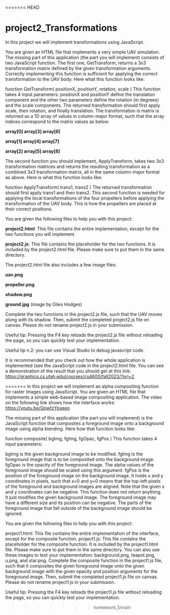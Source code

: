 <<<<<<< HEAD
# project2_Transformations
In this project we will implement transformations using JavaScript.

You are given an HTML file that implements a very simple UAV simulation.
The missing part of this application (the part you will implement) consists of two JavaScript function. The first one, GetTransform, returns a 3x3 transformation matrix defined by the given transformation arguments. Correctly implementing this function is sufficient for applying the correct transformation to the UAV body. Here what this function looks like:

function GetTransform( positionX, positionY, rotation, scale )
This function takes 4 input parameters: positionX and positionY define the translation component and the other two parameters define the rotation (in degrees) and the scale components. The returned transformation should first apply scale, then rotation, and finally translation. The transformation is matrix is returned as a 1D array of values in column-major format, such that the array indices correspond to the matrix values as below:

**array[0]	array[3]	array[6]**

**array[1]	array[4]	array[7]**

**array[2]	array[5]	array[8]**


The second function you should implement, ApplyTransform, takes two 3x3 transformation matrices and returns the resulting transformation as a combined 3x3 transformation matrix, all in the same column-major format as above. Here is what this function looks like:


function ApplyTransform( trans1, trans2 )
The returned transformation should first apply trans1 and then trans2. This second function is needed for applying the local transformations of the four propellers before applying the transformation of the UAV body. This is how the propellers are placed at their correct positions.


You are given the following files to help you with this project:


**project2.html**: This file contains the entire implementation, except for the two functions you will implement.

**project2.js**: This file contains the placeholder for the two functions. It is included by the project2.html file. Please make sure to put them in the same directory.

The project2.html file also includes a few image files:

**uav.png**

**propeller.png**

**shadow.png**

**ground.jpg** (image by Giles Hodges)

Complete the two functions in the project2.js file, such that the UAV moves along with its shadow. Then, submit the completed project2.js file on canvas. Please do not rename project2.js in your submission.


Useful tip: Pressing the F4 key reloads the project2.js file without reloading the page, so you can quickly test your implementation.

Useful tip n.2: you can use Visual Studio to debug javascript code.

It is recommended that you check out how the whole application is implemented (see the JavaScript code in the project2.html file.
You can see a demonstration of the result that you should get at this link:
https://graphics.cs.utah.edu/courses/cs4600/fall2023/?prj=2

=======
In this project we will implement an alpha compositing function for raster images using JavaScript.
You are given an HTML file that implements a simple web-based image compositing application. The video on the following link shows how the interface works:
https://youtu.be/QpwfzYpseeo

The missing part of this application (the part you will implement) is the JavaScript function that composites a foreground image onto a background image using alpha blending. Here how that function looks like:

function composite( bgImg, fgImg, fgOpac, fgPos )
This function takes 4 input parameters:

bgImg is the given background image to be modified.
fgImg is the foreground image that is to be composited onto the background image.
fgOpac is the opacity of the foreground image. The alpha values of the foreground image should be scaled using this argument.
fgPos is the position of the foreground image on the background image. It holds x and y coordinates in pixels, such that x=0 and y=0 means that the top-left pixels of the foreground and background images are aligned. Note that the given x and y coordinates can be negative.
This function does not return anything. It just modifies the given background image. The foreground image may have a different size and its position can be negative. The parts of the foreground image that fall outside of the background image should be ignored.

You are given the following files to help you with this project:

project1.html: This file contains the entire implementation of the interface, except for the composite function.
project1.js: This file contains the placeholder for the composite function. It is included by the project1.html file. Please make sure to put them in the same directory.
You can also use these images to test your implementation: background.png, teapot.png, u.png, and star.png.
Complete the composite function in the project1.js file, such that it composites the given foreground image onto the given background image with the given opacity and position arguments for the foreground image. Then, submit the completed project1.js file on canvas. Please do not rename project1.js in your submission.

Useful tip: Pressing the F4 key reloads the project1.js file without reloading the page, so you can quickly test your implementation.
>>>>>>> homework_1/main
